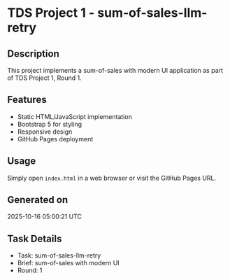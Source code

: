 # TDS Project 1 - sum-of-sales-llm-retry

## Description
This project implements a sum-of-sales with modern UI application as part of TDS Project 1, Round 1.

## Features
- Static HTML/JavaScript implementation
- Bootstrap 5 for styling
- Responsive design
- GitHub Pages deployment

## Usage
Simply open `index.html` in a web browser or visit the GitHub Pages URL.

## Generated on
2025-10-16 05:00:21 UTC

## Task Details
- Task: sum-of-sales-llm-retry
- Brief: sum-of-sales with modern UI
- Round: 1
